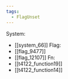 ```yaml
---
tags:
  - FlagUnset
---
```

System:
- [[system_66]]
Flag:
- [[flag_9477]]
- [[flag_12107]]
Fn:
- [[t4122_function19]]
- [[t4122_function14]]

